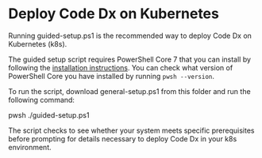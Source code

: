 
# Deploy Code Dx on Kubernetes

Running guided-setup.ps1 is the recommended way to deploy Code Dx on Kubernetes (k8s). 

The guided setup script requires PowerShell Core 7 that you can install by following the [installation instructions](https://docs.microsoft.com/en-us/powershell/scripting/install/installing-powershell?view=powershell-7). You can check what version of PowerShell Core you have installed by running `pwsh --version`.

To run the script, download general-setup.ps1 from this folder and run the following command:

pwsh ./guided-setup.ps1

The script checks to see whether your system meets specific prerequisites before prompting for details necessary to deploy Code Dx in your k8s environment.

